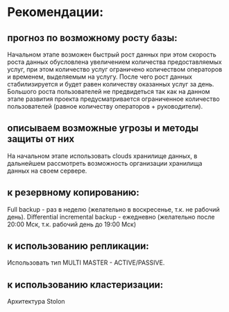 # Рекомендации:

## прогноз по возможному росту базы:
Начальном этапе возможен быстрый рост данных при этом скорость роста данных обусловлена увеличением количества предоставляемых услуг, 
при этом количество услуг ограничено количеством операторов и временем, выделяемым на услугу. После чего рост данных стабилизируется и 
будет равен количеству оказанных услуг за день. Большого роста пользователей не предвидеться так как на данном этапе развития проекта 
предусматривается ограниченное количество пользователей (равное количеству операторов + руководители).     

## описываем возможные угрозы и методы защиты от них
На начальном этапе использовать clouds хранилище данных, в дальнейшем рассмотреть возможность организации хранилища данных на своем сервере.

## к резервному копированию: 
Full backup - раз в неделю (желательно в воскресенье, т.к. не рабочий день).
Differential incremental backup - ежедневно (желательно после 20:00 Мск, т.к. рабочий день до 19:00 Мск)

## к использованию репликации:
Использовать тип MULTI MASTER - ACTIVE/PASSIVE. 

## к использованию кластеризации:
Aрхитектура Stolon



